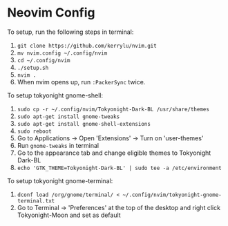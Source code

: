 # Neovim Config

To setup, run the following steps in terminal:

1. `git clone https://github.com/kerrylu/nvim.git`
2. `mv nvim.config ~/.config/nvim`
3. `cd ~/.config/nvim`
4. `./setup.sh`
6. `nvim .`
7. When nvim opens up, run `:PackerSync` twice.

To setup tokyonight gnome-shell:

1. `sudo cp -r ~/.config/nvim/Tokyonight-Dark-BL /usr/share/themes`
2. `sudo apt-get install gnome-tweaks`
3. `sudo apt-get install gnome-shell-extensions`
4. `sudo reboot`
5. Go to Applications -> Open 'Extensions' -> Turn on 'user-themes'
6. Run `gnome-tweaks` in terminal
7. Go to the appearance tab and change eligible themes to Tokyonight Dark-BL
8. `echo 'GTK_THEME=Tokyonight-Dark-BL' | sudo tee -a /etc/environment`

To setup tokyonight gnome-terminal:

1. `dconf load /org/gnome/terminal/ < ~/.config/nvim/tokyonight-gnome-terminal.txt`
2. Go to Terminal -> 'Preferences' at the top of the desktop and right click Tokyonight-Moon and set as default
